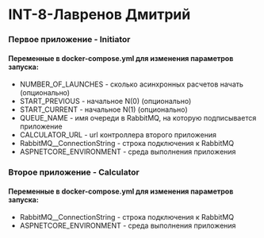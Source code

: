 #  INT-8-Лавренов Дмитрий

### Первое приложение - Initiator

#### Переменные в docker-compose.yml для изменения параметров запуска:
 - NUMBER_OF_LAUNCHES - сколько асинхронных расчетов начать (опционально)
 - START_PREVIOUS - начальное N(0) (опционально)
 - START_CURRENT - начальное N(1) (опционально)
 - QUEUE_NAME - имя очереди в RabbitMQ, на которую подписывается приложение
 - CALCULATOR_URL - url контроллера второго приложения
 - RabbitMQ__ConnectionString - строка подключения к RabbitMQ
 - ASPNETCORE_ENVIRONMENT - среда выполнения приложения

### Второе приложение - Calculator

#### Переменные в docker-compose.yml для изменения параметров запуска:
 - RabbitMQ__ConnectionString - строка подключения к RabbitMQ
 - ASPNETCORE_ENVIRONMENT - среда выполнения приложения